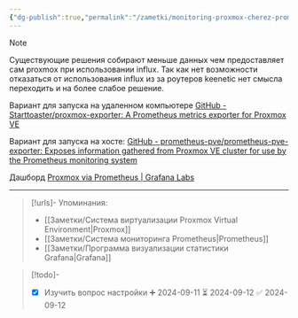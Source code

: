 ```yaml
---
{"dg-publish":true,"permalink":"/zametki/monitoring-proxmox-cherez-prometheus/","created":"2024-09-11 00:50","updated":"2024-09-12T21:03:28+03:00"}
---
```


> [!note]
> Существующие решения собирают меньше данных чем предоставляет сам proxmox при использовании influx. Так как нет возможности отказаться от использования influx из за роутеров keenetic нет смысла переходить и на более слабое решение.

Вариант для запуска на удаленном компьютере [GitHub - Starttoaster/proxmox-exporter: A Prometheus metrics exporter for Proxmox VE](https://github.com/starttoaster/proxmox-exporter)

Вариант для запуска на хосте: [GitHub - prometheus-pve/prometheus-pve-exporter: Exposes information gathered from Proxmox VE cluster for use by the Prometheus monitoring system](https://github.com/prometheus-pve/prometheus-pve-exporter)

Дашборд [Proxmox via Prometheus | Grafana Labs](https://grafana.com/grafana/dashboards/10347-proxmox-via-prometheus/)

---
> [!urls]- Упоминания:
> - [[Заметки/Система виртуализации Proxmox Virtual Environment\|Proxmox]]
> - [[Заметки/Система мониторинга Prometheus\|Prometheus]]
> - [[Заметки/Программа визуализации статистики Grafana\|Grafana]]

> [!todo]-
> - [x] Изучить вопрос настройки ➕ 2024-09-11 ⏳ 2024-09-12 ✅ 2024-09-12